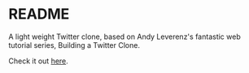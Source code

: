 # README

A light weight Twitter clone, based on Andy Leverenz's fantastic web tutorial series, Building a Twitter Clone. 

Check it out [here](https://www.youtube.com/watch?time_continue=1&v=5gUysPm64a4&feature=emb_logo).